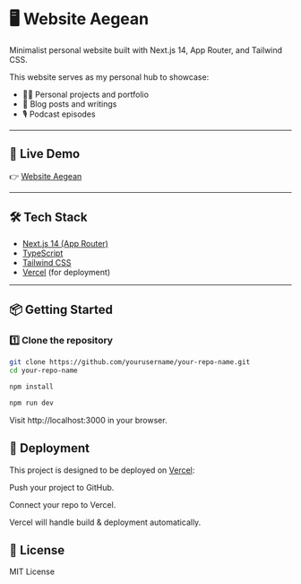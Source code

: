 # 🖥 Website Aegean

Minimalist personal website built with Next.js 14, App Router, and Tailwind CSS.

This website serves as my personal hub to showcase:
- 🧑‍💻 Personal projects and portfolio
- 📝 Blog posts and writings
- 🎙 Podcast episodes

---

## 🚀 Live Demo

👉 [Website Aegean](https://website-aegean.vercel.app/)

---

## 🛠 Tech Stack

- [Next.js 14 (App Router)](https://nextjs.org/)
- [TypeScript](https://www.typescriptlang.org/)
- [Tailwind CSS](https://tailwindcss.com/)
- [Vercel](https://vercel.com/) (for deployment)

---

## 📦 Getting Started

### 1️⃣ Clone the repository

```bash
git clone https://github.com/yourusername/your-repo-name.git
cd your-repo-name
```

```bash
npm install
```

```bash
npm run dev
```

Visit http://localhost:3000 in your browser.

## 🚀 Deployment
This project is designed to be deployed on [Vercel](https://vercel.com):

Push your project to GitHub.

Connect your repo to Vercel.

Vercel will handle build & deployment automatically.

## 📄 License
MIT License
